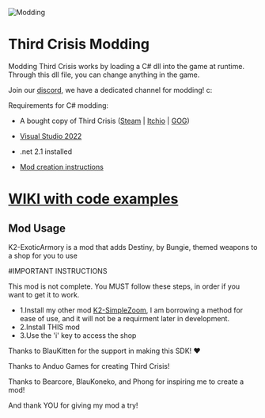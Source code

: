 ![Modding](https://github.com/AnduoGames/ThirdCrisisModding/assets/63800758/b342e306-8baf-44da-8b9e-7a829e977a00)

# Third Crisis Modding

Modding Third Crisis works by loading a C# dll into the game at runtime. Through this dll file, you can change anything in the game.

Join our [discord](https://discord.gg/q8V9jKDGmk), we have a dedicated channel for modding! c: 

Requirements for C# modding:
- A bought copy of Third Crisis ([Steam](https://store.steampowered.com/app/1260820/Third_Crisis/) | [Itchio](https://anduogames.itch.io/third-crisis) | [GOG](https://www.gog.com/en/game/third_crisis))
- [Visual Studio 2022](https://visualstudio.microsoft.com/downloads/)
- .net 2.1 installed

- [Mod creation instructions](https://github.com/AnduoGames/ThirdCrisisModding.git)



# [<b>WIKI with code examples</b>](https://github.com/AnduoGames/ThirdCrisisModding/wiki)



<h2>Mod Usage</h2>

K2-ExoticArmory is a mod that adds Destiny, by Bungie, themed weapons to a shop for you to use

#IMPORTANT INSTRUCTIONS

This mod is not complete. You MUST follow these steps, in order if you want to get it to work.
  - 1.Install my other mod [K2-SimpleZoom](https://github.com/kenchiichi/K2-SimpleZoom.git), I am borrowing a method for ease of use, and it will not be a requirment later in development.
  - 2.Install THIS mod
  - 3.Use the 'i' key to access the shop

Thanks to BlauKitten for the support in making this SDK! ♥

Thanks to Anduo Games for creating Third Crisis!

Thanks to Bearcore, BlauKoneko, and Phong for inspiring me to create a mod!

And thank YOU for giving my mod a try!
